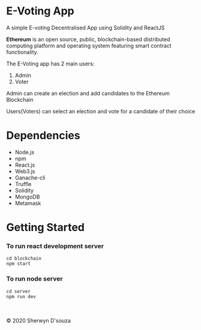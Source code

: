 # E-Voting App
A simple E-voting Decentralised App using Solidity and ReactJS

<b>Ethereum</b> is an open source, public, blockchain-based distributed computing platform and operating system featuring smart contract functionality.

The E-Voting app has 2 main users:
1. Admin 
2. Voter

Admin can create an election and add candidates to the Ethereum Blockchain

Users(Voters) can select an election and vote for a candidate of their choice

# Dependencies
<ul>
  <li>Node.js</li>
  <li>npm</li>
  <li>React.js</li>
  <li>Web3.js</li>
  <li>Ganache-cli</li>
  <li>Truffle</li>
  <li>Solidity</li>
  <li>MongoDB</li>
  <li>Metamask</li>
</ul>


# Getting Started

### To run react development server

```
cd blockchain
npm start
```

### To run node server
```
cd server
npm run dev
```
<br></br>
© 2020 Sherwyn D'souza
